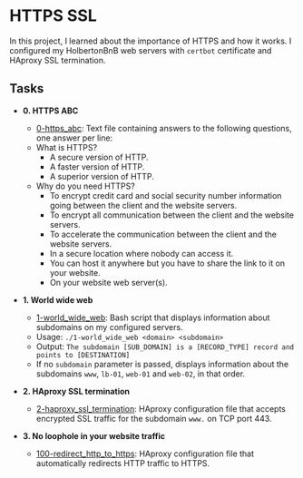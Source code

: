 # HTTPS SSL

In this project, I learned about the importance of HTTPS and how it works. I
configured my HolbertonBnB web servers with `certbot` certificate and HAproxy
SSL termination.

## Tasks

* **0. HTTPS ABC**
  * [0-https_abc](./0-https_abc): Text file containing answers to the
following questions, one answer per line:
  * What is HTTPS?
    * A secure version of HTTP.
    * A faster version of HTTP.
    * A superior version of HTTP.
  * Why do you need HTTPS?
    * To encrypt credit card and social security number information going
between the client and the website servers.
    * To encrypt all communication between the client and the website
servers.
    * To accelerate the communication between the client and the website
servers.
    * In a secure location where nobody can access it.
    * You can host it anywhere but you have to share the link to it on your
website.
    * On your website web server(s).

* **1. World wide web**
  * [1-world_wide_web](./1-world_wide_web): Bash script that displays
information about subdomains on my configured servers.
  * Usage: `./1-world_wide_web <domain> <subdomain>`
  * Output: `The subdomain [SUB_DOMAIN] is a [RECORD_TYPE] record and
points to [DESTINATION]`
  * If no `subdomain` parameter is passed, displays information about the
subdomains `www`, `lb-01`, `web-01` and `web-02`, in that order.

* **2. HAproxy SSL termination**
  * [2-haproxy_ssl_termination](./2-haproxy_ssl_termination): HAproxy
configuration file that accepts encrypted SSL traffic for the subdomain
`www.` on TCP port 443.

* **3. No loophole in your website traffic**
  * [100-redirect_http_to_https](./100-redirect_http_to_https): HAproxy
configuration file that automatically redirects HTTP traffic to HTTPS.
